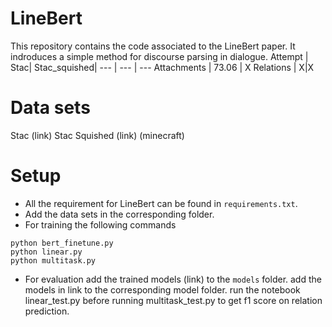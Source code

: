 # LineBert
This repository contains the code associated to the LineBert paper. It indroduces a simple method for discourse parsing in dialogue.
Attempt | Stac| Stac_squished|
--- | --- | --- 
Attachments | 73.06 | X 
Relations | X|X

# Data sets 
Stac (link)
Stac Squished (link)
(minecraft)  

# Setup
- All the requirement for LineBert can be found in `requirements.txt`.
- Add the data sets in the corresponding folder.
- For training the following commands
```
python bert_finetune.py
python linear.py
python multitask.py
```
- For evaluation add the trained models (link) to the `models` folder.
add the models in link to the corresponding model folder. run the notebook linear_test.py before running multitask_test.py to get f1 score on relation prediction.
